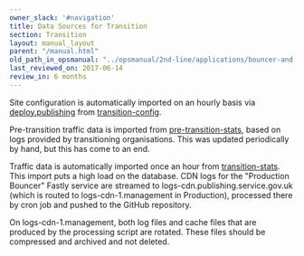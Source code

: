```yaml
---
owner_slack: '#navigation'
title: Data Sources for Transition
section: Transition
layout: manual_layout
parent: "/manual.html"
old_path_in_opsmanual: "../opsmanual/2nd-line/applications/bouncer-and-transition.html"
last_reviewed_on: 2017-06-14
review_in: 6 months
---
```


Site configuration is automatically imported on an hourly basis via
[deploy.publishing](https://deploy.publishing.service.gov.uk/job/Transition_load_site_config/) from
[transition-config](https://github.com/alphagov/transition-config).

Pre-transition traffic data is imported from
[pre-transition-stats](https://github.com/alphagov/pre-transition-stats),
based on logs provided by transitioning organisations. This was updated
periodically by hand, but this has come to an end.

Traffic data is automatically imported once an hour from
[transition-stats](https://github.com/alphagov/transition-stats). This
import puts a high load on the database. CDN logs for the "Production Bouncer"
Fastly service are streamed to logs-cdn.publishing.service.gov.uk (which is
routed to logs-cdn-1.management in Production), processed there by cron job and 
pushed to the GitHub repository.

On logs-cdn-1.management, both log files and cache files that are produced by the
processing script are rotated. These files should be compressed and archived and
not deleted.
